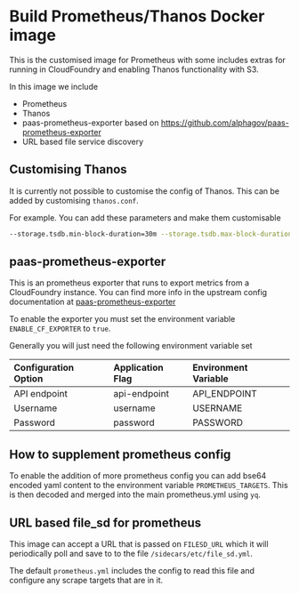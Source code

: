 # Build Prometheus/Thanos Docker image

This is the customised image for Prometheus with some includes extras for running in CloudFoundry and enabling Thanos functionality with S3.

In this image we include

- Prometheus
- Thanos
- paas-prometheus-exporter based on https://github.com/alphagov/paas-prometheus-exporter
- URL based file service discovery

## Customising Thanos

It is currently not possible to customise the config of Thanos. This can be added by customising `thanos.conf`.

For example.
You can add these parameters and make them customisable

```bash
--storage.tsdb.min-block-duration=30m --storage.tsdb.max-block-duration=30m
```

## paas-prometheus-exporter

This is an prometheus exporter that runs to export metrics from a CloudFoundry instance. You can find more info in the upstream config documentation at [paas-prometheus-exporter](https://github.com/alphagov/paas-prometheus-exporter)

To enable the exporter you must set the environment variable `ENABLE_CF_EXPORTER` to `true`.

Generally you will just need the following environment variable set

| Configuration Option | Application Flag | Environment Variable |
| :------------------- | :--------------- | :------------------- |
| API endpoint         | api-endpoint     | API_ENDPOINT         |
| Username             | username         | USERNAME             |
| Password             | password         | PASSWORD             |

## How to supplement prometheus config

To enable the addition of more prometheus config you can add bse64 encoded yaml content to the environment variable `PROMETHEUS_TARGETS`. This is then decoded and merged into the main prometheus.yml using `yq`.

## URL based file_sd for prometheus

This image can accept a URL that is passed on `FILESD_URL` which it will periodically poll and save to to the file `/sidecars/etc/file_sd.yml`.

The default `prometheus.yml` includes the config to read this file and configure any scrape targets that are in it.
